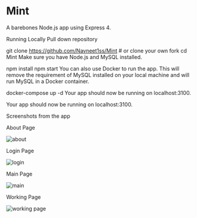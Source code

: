 # Mint
A barebones Node.js app using Express 4.



Running Locally
Pull down repository

git clone https://github.com/Navneet1ss/Mint # or clone your own fork
cd Mint
Make sure you have Node.js and MySQL installed.

npm install
npm start
You can also use Docker to run the app. This will remove the requirement of MySQL installed on your local machine and will run MySQL in a Docker container.

docker-compose up -d
Your app should now be running on localhost:3100.


Your app should now be running on localhost:3100.


Screenshots from the app


About Page


![about](https://user-images.githubusercontent.com/72698663/175624747-85d19a5a-afd7-41f3-ac6a-afb08b5bd767.png)

Login Page

![login](https://user-images.githubusercontent.com/72698663/175644690-849b5676-d889-4bc9-81ec-51670d2c6e76.png)


Main Page

![main](https://user-images.githubusercontent.com/72698663/175644717-78e03177-a2e5-442c-93e4-2c5b89855f4c.png)



Working Page

![working page](https://user-images.githubusercontent.com/72698663/175644547-f1d544d5-f933-48aa-8527-3326551ede86.png)


